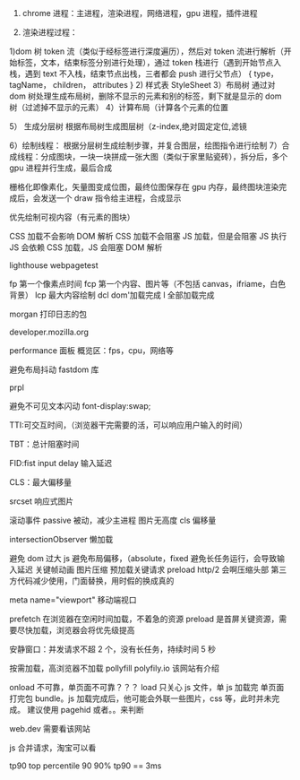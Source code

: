 1. chrome 进程：主进程，渲染进程，网络进程，gpu 进程，插件进程

2. 渲染进程过程：

1)dom 树
token 流（类似于经标签进行深度遍历），然后对 token 流进行解析（开始标签，文本，结束标签分别进行处理），通过 token 栈进行（遇到开始节点入栈，遇到 text 不入栈，结束节点出栈，三者都会 push 进行父节点）
{
type，
tagName，
children，
attributes
} 2) 样式表 StyleSheet
3）布局树 通过对 dom 树处理生成布局树，删除不显示的元素和别的标签，剩下就是显示的 dom 树（过滤掉不显示的元素）
4）计算布局（计算各个元素的位置

5） 生成分层树
根据布局树生成图层树（z-index,绝对固定定位,滤镜

6）绘制线程： 根据分层树生成绘制步骤，并复合图层，绘图指令进行绘制
7）合成线程：分成图块，一块一块拼成一张大图（类似于家里贴瓷砖），拆分后，多个 gpu 进程并行生成，最后合成

栅格化即像素化，矢量图变成位图，最终位图保存在 gpu 内存，最终图块渲染完成后，会发送一个 draw 指令给主进程，合成显示

优先绘制可视内容（有元素的图块）

CSS 加载不会影响 DOM 解析
CSS 加载不会阻塞 JS 加载，但是会阻塞 JS 执行
JS 会依赖 CSS 加载，JS 会阻塞 DOM 解析

lighthouse webpagetest

fp 第一个像素点时间
fcp 第一个内容、图片等（不包括 canvas，ifriame，白色背景）
lcp 最大内容绘制
dcl dom'加载完成
l 全部加载完成

morgan 打印日志的包

developer.mozilla.org

performance 面板
概览区：fps，cpu，网络等

避免布局抖动 fastdom 库

prpl

避免不可见文本闪动 font-display:swap;

TTI:可交互时间，（浏览器干完需要的活，可以响应用户输入的时间）

TBT：总计阻塞时间

FID:fist input delay 输入延迟

CLS：最大偏移量

srcset 响应式图片

滚动事件 passive 被动，减少主进程
图片无高度 cls 偏移量

intersectionObserver 懒加载

避免 dom 过大
js
避免布局偏移，（absolute，fixed
避免长任务运行，会导致输入延迟
关键帧动画
图片压缩
预加载关键请求 preload
http/2 会啊压缩头部
第三方代码减少使用，门面替换，用时假的换成真的

meta name="viewport" 移动端视口

prefetch 在浏览器在空闲时间加载，不着急的资源
preload 是首屏关键资源，需要尽快加载，浏览器会将优先级提高

安静窗口：并发请求不超 2 个，没有长任务，持续时间 5 秒

按需加载，高浏览器不加载 pollyfill
polyfily.io 该网站有介绍

onload 不可靠，单页面不可靠？？？
load 只关心 js 文件，单 js 加载完
单页面打完包 bundle。js 加载完成后，他可能会外联一些图片，css 等，此时并未完成。 建议使用 pagehid 或者。。来判断

web.dev 需要看该网站

js 合并请求，淘宝可以看

tp90 top percentile 90 90%
tp90 == 3ms
